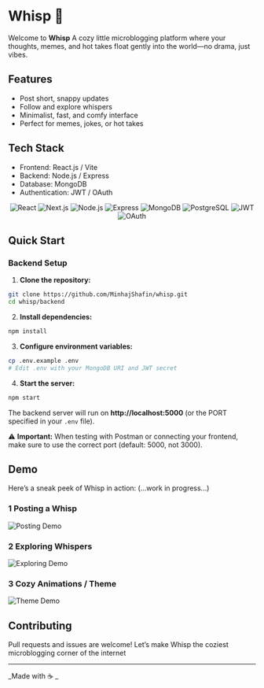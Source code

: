 # Whisp 🌿

Welcome to **Whisp**
A cozy little microblogging platform where your thoughts, memes, and hot takes float gently into the world—no drama, just vibes.

## Features

- Post short, snappy updates
- Follow and explore whispers
- Minimalist, fast, and comfy interface
- Perfect for memes, jokes, or hot takes

## Tech Stack

- Frontend: React.js / Vite
- Backend: Node.js / Express
- Database: MongoDB
- Authentication: JWT / OAuth

<p align="center">
<img src="https://img.shields.io/badge/React-20232A?style=flat-square&logo=react&logoColor=61DAFB" alt="React" />
<img src="https://img.shields.io/badge/Next.js-000000?style=flat-square&logo=next.js&logoColor=white" alt="Next.js" />
<img src="https://img.shields.io/badge/Node.js-339933?style=flat-square&logo=node.js&logoColor=white" alt="Node.js" />
<img src="https://img.shields.io/badge/Express.js-000000?style=flat-square&logo=express&logoColor=white" alt="Express" />
<img src="https://img.shields.io/badge/MongoDB-47A248?style=flat-square&logo=mongodb&logoColor=white" alt="MongoDB" />
<img src="https://img.shields.io/badge/PostgreSQL-336791?style=flat-square&logo=postgresql&logoColor=white" alt="PostgreSQL" />
<img src="https://img.shields.io/badge/JWT-000000?style=flat-square&logo=json-web-token&logoColor=white" alt="JWT" />
<img src="https://img.shields.io/badge/OAuth-007AB9?style=flat-square&logo=oauth&logoColor=white" alt="OAuth" />
</p>

## Quick Start

### Backend Setup

1. **Clone the repository:**

```bash
git clone https://github.com/MinhajShafin/whisp.git
cd whisp/backend
```

2. **Install dependencies:**

```bash
npm install
```

3. **Configure environment variables:**

```bash
cp .env.example .env
# Edit .env with your MongoDB URI and JWT secret
```

4. **Start the server:**

```bash
npm start
```

The backend server will run on **http://localhost:5000** (or the PORT specified in your `.env` file).

⚠️ **Important:** When testing with Postman or connecting your frontend, make sure to use the correct port (default: 5000, not 3000).

## Demo

Here’s a sneak peek of Whisp in action: (...work in progress...)

### 1 Posting a Whisp

![Posting Demo](https://media2.giphy.com/media/v1.Y2lkPTc5MGI3NjExcDZjNmYxd3JycXg3NnlseGlmZjQ1OWFodmFya2Vja3p4Z2podmkxYiZlcD12MV9pbnRlcm5hbF9naWZfYnlfaWQmY3Q9Zw/cFdHXXm5GhJsc/giphy.gif)

### 2 Exploring Whispers

![Exploring Demo](https://media4.giphy.com/media/v1.Y2lkPTc5MGI3NjExc2o5ZHd2OXgweG5tbDBzZXE0N2M4emdxZ3RiZmZwNWdzcXJvM3BxdyZlcD12MV9pbnRlcm5hbF9naWZfYnlfaWQmY3Q9Zw/u2dI2h52gAzNS/giphy.gif)

### 3 Cozy Animations / Theme

![Theme Demo](https://media0.giphy.com/media/v1.Y2lkPTc5MGI3NjExYTB2eXlvOWJrYWF1c21lejlvMzFnczl5djQ5aGFiN3dkd29heDU3NyZlcD12MV9pbnRlcm5hbF9naWZfYnlfaWQmY3Q9Zw/26ufdipQqU2lhNA4g/giphy.gif)

## Contributing

Pull requests and issues are welcome! Let’s make Whisp the coziest microblogging corner of the internet

---

_Made with ☕ _
